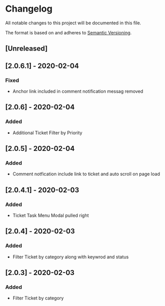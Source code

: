 # Changelog

All notable changes to this project will be documented in this file.

The format is based on and adheres to [Semantic Versioning](https://semver.org/spec/v2.0.0.html).

##  [Unreleased]

##  [2.0.6.1] - 2020-02-04
### Fixed
-	Anchor link included  in comment notification messag removed

##  [2.0.6] - 2020-02-04

### Added
- Additional Ticket Filter by  Priority

##  [2.0.5] - 2020-02-04

### Added
- Comment notfication include link to ticket and auto scroll on page load

##  [2.0.4.1] - 2020-02-03

### Added
- Ticket Task Menu Modal pulled right

##  [2.0.4] - 2020-02-03

### Added
-   Filter Ticket by category along with keywrod and status

## [2.0.3]  -   2020-02-03
###  Added
-   Filter Ticket by category


